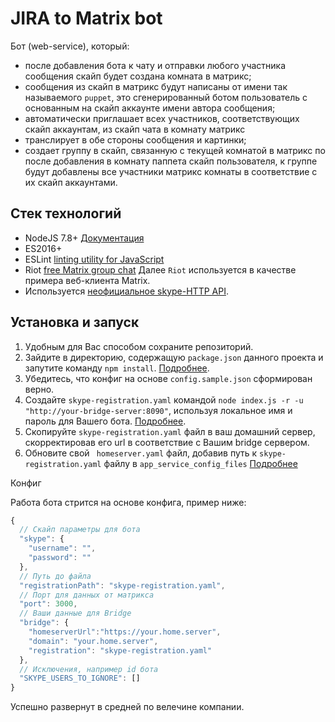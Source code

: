 # JIRA to Matrix bot

Бот (web-service), который:

* после добавления бота к чату и отправки любого участника сообщения скайп будет создана комната в матрикс;
* сообщения из скайп в матрикс будут написаны от имени так называемого `puppet`, это сгенерированный ботом пользователь с основанным на скайп аккаунте имени автора сообщения;
* автоматически приглашает всех участников, соответствующих скайп аккаунтам, из скайп чата в комнату матрикс
* транслирует в обе стороны сообщения и картинки;
* создает группу в скайп, связанную с текущей комнатой в матрикс по после добавления в комнату паппета скайп пользователя, к группе будут добавлены все участники матрикс комнаты в соответствие с их скайп аккаунтами.


## Стек технологий
- NodeJS 7.8+ [Документация](https://nodejs.org/dist/latest-v5.x/docs/api/)
- ES2016+
- ESLint [linting utility for JavaScript](http://eslint.org/)
- Riot [free Matrix group chat](https://about.riot.im/) Далее `Riot` используется в качестве примера веб-клиента Matrix.
- Используется [неофициальное skype-HTTP API](https://github.com/ocilo/skype-http).

## Установка и запуск
1. Удобным для Вас способом сохраните репозиторий.
2. Зайдите в директорию, содержащую `package.json` данного проекта и запутите команду `npm install`. [Подробнее](https://docs.npmjs.com/cli/install).
3. Убедитесь, что конфиг на основе `config.sample.json` сформирован верно.
4. Создайте `skype-registration.yaml` командой `node index.js -r -u "http://your-bridge-server:8090"`, используя локальное имя и пароль для Вашего бота. [Подробнее](https://github.com/matrix-org/matrix-appservice-bridge/blob/master/HOWTO.md#registering-as-an-application-service).
5. Скопируйте `skype-registration.yaml` файл в ваш домашний сервер, скорректировав его url в соответствие с Вашим bridge сервером.
6. Обновите свой ` homeserver.yaml` файл, добавив путь к `skype-registration.yaml` файлу в `app_service_config_files` [Подробнее](https://github.com/matrix-org/matrix-appservice-bridge/blob/master/HOWTO.md#configuration)

Конфиг

Работа бота стрится на основе конфига, пример ниже:

```js
{
  // Скайп параметры для бота
  "skype": {
    "username": "",
    "password": ""
  },
  // Путь до файла
  "registrationPath": "skype-registration.yaml",
  // Порт для данных от матрикса
  "port": 3000,
  // Ваши данные для Bridge
  "bridge": {
    "homeserverUrl":"https://your.home.server",
    "domain": "your.home.server",
    "registration": "skype-registration.yaml"
  },
  // Исключения, например id бота
  "SKYPE_USERS_TO_IGNORE": []
}
```


Успешно развернут в средней по велечине компании.